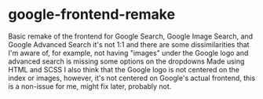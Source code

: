 # google-frontend-remake

Basic remake of the frontend for Google Search, Google Image Search, and Google Advanced Search
it's not 1:1 and there are some dissimilarities that I'm aware of, for example, not having "images" under the Google logo and advanced search is missing some options on the dropdowns
Made using HTML and SCSS
I also think that the Google logo is not centered on the index or images, however, it's not centered on Google's actual frontend, this is a non-issue for me, might fix later, probably not.
